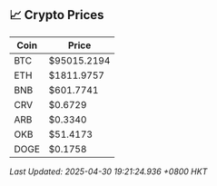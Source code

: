 ## 📈 Crypto Prices

| Coin | Price |
| ---- | ----- |
| BTC | $95015.2194 |
| ETH | $1811.9757 |
| BNB | $601.7741 |
| CRV | $0.6729 |
| ARB | $0.3340 |
| OKB | $51.4173 |
| DOGE | $0.1758 |

_Last Updated: 2025-04-30 19:21:24.936 +0800 HKT_